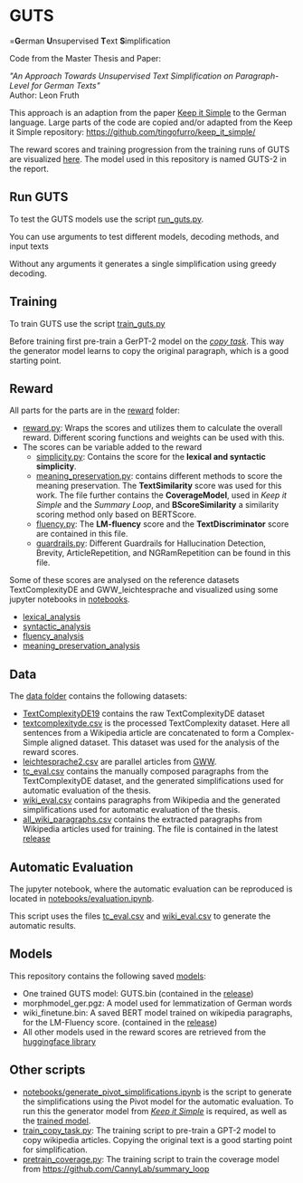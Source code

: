 
# GUTS

=**G**erman **U**nsupervised **T**ext **S**implification

Code from the Master Thesis and Paper: 

*"An Approach Towards Unsupervised Text Simplification on Paragraph-Level for German Texts"*  
Author: Leon Fruth

This approach is an adaption from the paper [Keep it Simple](https://arxiv.org/abs/2107.03444) to the German language.
Large parts of the code are copied and/or adapted from the Keep it Simple repository: https://github.com/tingofurro/keep_it_simple/ 

The reward scores and training progression from the training runs of GUTS are visualized [here](https://wandb.ai/lfruth/Train%20GUTS/reports/Training-runs-of-GUTS-1-and-GUTS-2--VmlldzoxOTE1Mjc1?accessToken=9cgcoshbah9z8brqk51pwj0ovx4o284e6nd3s98jmto9jiqc7iecc9gsjm3l2sfw). The model used in this repository is named GUTS-2 in the report.


## Run GUTS 
To test the GUTS models use the script [run_guts.py](run_guts.py). 

You can use arguments to test different models, decoding methods, and input texts

Without any arguments it generates a single simplification using greedy decoding.

## Training
To train GUTS use the script [train_guts.py](train_guts.py)

Before training first pre-train a GerPT-2 model on the [*copy task*](/train_copy_task.py). This way the generator model learns to copy the original paragraph, which is a good starting point.

## Reward
All parts for the parts are in the [reward](/reward) folder:
- [reward.py](reward/reward.py): Wraps the scores and utilizes them to calculate the overall reward. Different scoring functions and weights can be used with this.
- The scores can be variable added to the reward
  - [simplicity.py](reward/simplicity.py): Contains the score for the **lexical and syntactic simplicity**.
  - [meaning_preservation.py](reward/meaning_preservation.py): contains different methods to score the meaning preservation. The **TextSimilarity** score was used for this work. The file further contains the **CoverageModel**, used in *Keep it Simple* and the *Summary Loop*, and **BScoreSimilarity** a similarity scoring method only based on BERTScore.
  - [fluency.py](reward/fluency.py): The **LM-fluency** score and the **TextDiscriminator** score are contained in this file.
  - [guardrails.py](reward/guardrails.py): Different Guardrails for Hallucination Detection, Brevity, ArticleRepetition, and NGRamRepetition can be found in this file.

Some of these scores are analysed on the reference datasets TextComplexityDE and GWW_leichtesprache and visualized using some jupyter notebooks in [notebooks](/notebooks/).
- [lexical_analysis](/notebooks/lexical_analysis.ipynb)
- [syntactic_analysis](/notebooks/syntactic_analysis.ipynb)
- [fluency_analysis](/notebooks/fluency_analysis.ipynb)
- [meaning_preservation_analysis](/notebooks/meaning_preservation_analysis.ipynb)

## Data
The [data folder](data) contains the following datasets:
- [TextComplexityDE19](data/TextComplexityDE19/) contains the raw TextComplexityDE dataset
- [textcomplexityde.csv](data/textcomplexityde.csv) is the processed TextComplexity dataset. Here all sentences from a Wikipedia article are concatenated to form a Complex-Simple aligned dataset. This dataset was used for the analysis of the reward scores.
- [leichtesprache2.csv](data/leichtesprache2.csv) are parallel articles from [GWW](https://www.gww-netz.de/de/).
- [tc_eval.csv](data/tc_eval.csv) contains the manually composed paragraphs from the TextComplexityDE dataset, and the generated simplifications used for automatic evaluation of the thesis.
- [wiki_eval.csv](data/wiki_eval.csv) contains paragraphs from Wikipedia and the generated simplifications used for automatic evaluation of the thesis.
- [all_wiki_paragraphs.csv](data/all_wiki_paragraphs.csv) contains the extracted paragraphs from Wikipedia articles used for training. The file is contained in the latest [release](https://github.com/LFruth/unsupervised-german-ts/releases/tag/1.0)

## Automatic Evaluation
The jupyter notebook, where the automatic evaluation can be reproduced is located in [notebooks/evaluation.ipynb](notebooks/evaluation.ipynb). 

This script uses the files [tc_eval.csv](data/tc_eval.csv) and [wiki_eval.csv](data/wiki_eval.csv) to generate the automatic results.

## Models
This repository contains the following saved [models](models/):
- One trained GUTS model: GUTS.bin (contained in the [release](https://github.com/LFruth/unsupervised-german-ts/releases/tag/1.0))
- morphmodel_ger.pgz: A model used for lemmatization of German words
- wiki_finetune.bin: A saved BERT model trained on wikipedia paragraphs, for the LM-Fluency score. (contained in the [release](https://github.com/LFruth/unsupervised-german-ts/releases/tag/1.0))
- All other models used in the reward scores are retrieved from the [huggingface library](https://huggingface.co/)

## Other scripts
- [notebooks/generate_pivot_simplifications.ipynb](notebooks/generate_pivot_simplifications.ipynb) is the script to generate the simplifications using the Pivot model for the automatic evaluation. To run this the generator model from [*Keep it Simple*](https://github.com/tingofurro/keep_it_simple/) is required, as well as the [trained model](https://github.com/tingofurro/keep_it_simple/releases/tag/0.1).
- [train_copy_task.py](train_copy_task.py): The training script to pre-train a GPT-2 model to copy wikipedia articles. Copying the original text is a good starting point for simplification.
- [pretrain_coverage.py](pretrain_coverage.py): The training script to train the coverage model from https://github.com/CannyLab/summary_loop

